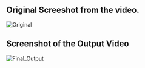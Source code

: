 

## Original Screeshot from the video.

![Original](https://user-images.githubusercontent.com/22385974/89303749-37e7f200-d68a-11ea-868e-64d642ff5e4c.PNG)


## Screenshot of the Output Video

![Final_Output](https://user-images.githubusercontent.com/22385974/89303767-3fa79680-d68a-11ea-90e2-6e841a15ae83.PNG)
